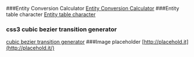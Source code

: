 
###Entity Conversion Calculator
[Entity Conversion Calculator](https://www.evotech.net/articles/testjsentities.html)
###Entity table character
[Entity table character](http://dev.w3.org/html5/html-author/charref)
### css3 cubic bezier transition generator
[cubic bezier transition generator](http://cubic-bezier.com/#.17,.67,.83,.67)
###Image placeholder 
[http://placehold.it](http://placehold.it/)
